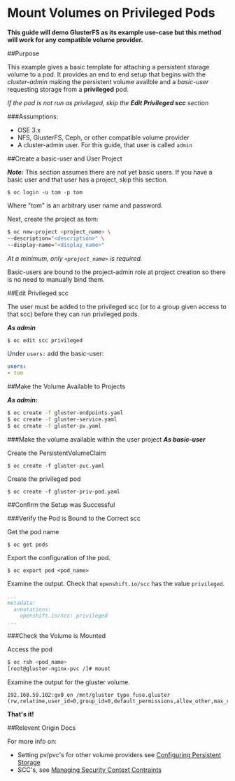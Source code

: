 # Mount Volumes on Privileged Pods

**This guide will demo GlusterFS as its example use-case but this method will work for any compatible volume provider.**

##Purpose

This example gives a basic template for attaching a persistent storage volume to a pod. It provides an end to end setup that begins with the _cluster-admin_ making the persistent volume availble and a _basic-user_ requesting storage from a **privileged** pod.

_If the pod is not run as privileged, skip the **Edit Privileged scc** section_

###Assumptions:

* OSE 3.x
* NFS, GlusterFS, Ceph, or other compatible volume provider
* A cluster-admin user.  For this guide, that user is called `admin`

##Create a basic-user and User Project

_**Note:**_ This section assumes there are not yet basic users.  If you have a basic user and that user has a project, skip this section.

`$ oc login -u tom -p tom`
    
   Where "tom" is an arbitrary user name and password. 
   
   Next, create the project as tom:
   
```bash
$ oc new-project <project_name> \
--description="<description>" \
--display-name="<display_name>"
```
   
   _At a minimum, only `<project_name>` is required._

   Basic-users are bound to the project-admin role at project creation so there is no need to manually bind them.

##Edit Privileged scc

The user must be added to the privileged scc (or to a group given access to that scc) before they can run privileged pods.

_**As admin**_

```bash
$ oc edit scc privileged
```
Under `users:` add the basic-user:

```yaml
users:
- tom
```

##Make the Volume Available to Projects

_**As admin:**_

```bash
$ oc create -f gluster-endpoints.yaml
$ oc create -f gluster-service.yaml
$ oc create -f gluster-pv.yaml
```
###Make the volume available within the user project
_**As basic-user**_

Create the PersistentVolumeClaim

`$ oc create -f gluster-pvc.yaml`

Create the privileged pod

`$ oc create -f gluster-priv-pod.yaml`


##Confirm the Setup was Successful

###Verify the Pod is Bound to the Correct scc

Get the pod name

`$ oc get pods`

Export the configuration of the pod.

`$ oc export pod <pod_name>`

Examine the output. Check that `openshift.io/scc` has the value `privileged`.

```yaml
...
metadata:
  annotations:
    openshift.io/scc: privileged
...
```

###Check the Volume is Mounted

Access the pod

```bash
$ oc rsh <pod_name>
[root@gluster-nginx-pvc /]# mount
```

Examine the output for the gluster volume.
    
	192.168.59.102:gv0 on /mnt/gluster type fuse.gluster (rw,relatime,user_id=0,group_id=0,default_permissions,allow_other,max_read=131072)


**That's it!**

##Relevent Origin Docs

For more info on:

* Setting pv/pvc's for other volume providers see [Configuring Persistent Storage](https://docs.openshift.org/latest/install_config/persistent_storage/index.html)
* SCC's, see [Managing Security Context Contraints](https://docs.openshift.org/latest/admin_guide/manage_scc.html)

